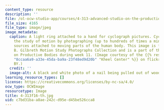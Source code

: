 ```yaml
---
content_type: resource
description: ''
file: /ol-ocw-studio-app/courses/4-313-advanced-studio-on-the-production-of-space-fall-2016/c7bd31baa8ae242cd95ed45be526cca8_4-313f16-th.jpg
file_size: 4165
file_type: image/jpeg
image_metadata:
  caption: A light ring attached to a hand for cyclograph pictures. Cyclography is
    the study of motion by photographing (up to hundreds of times a minute) light
    sources attached to moving parts of the human body. This image is from the Frank
    B. Gilbreth Motion Study Photographs Collection and is a part of the discussion
    on Productive Bodies during week 11. (Image courtesy of the {{% resource_link
    "8ccaa6a9-a33e-45da-ba9a-23f48ed9d20b" "Kheel Center" %}} on flickr. License CC
    BY.)
  credit: ''
  image-alt: A black and white photo of a nail being pulled out of wood with a hammer.
learning_resource_types: []
license: https://creativecommons.org/licenses/by-nc-sa/4.0/
ocw_type: OCWImage
resourcetype: Image
title: 4-313f16-th.jpg
uid: c7bd31ba-a8ae-242c-d95e-d45be526cca8
---
```

